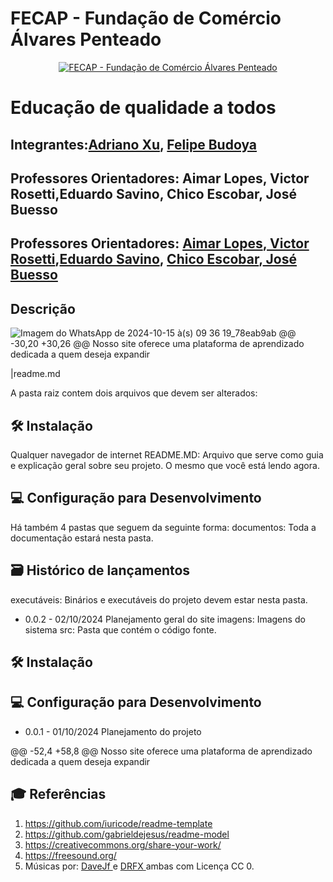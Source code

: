 # FECAP - Fundação de Comércio Álvares Penteado

<p align="center">
<a href= "https://www.fecap.br/"><img src="https://encrypted-tbn0.gstatic.com/images?q=tbn:ANd9GcRhZPrRa89Kma0ZZogxm0pi-tCn_TLKeHGVxywp-LXAFGR3B1DPouAJYHgKZGV0XTEf4AE&usqp=CAU" alt="FECAP - Fundação de Comércio Álvares Penteado" border="0"></a>
</p>

# Educação de qualidade a todos

## Integrantes:<a href="https://www.">Adriano Xu</a>, <a href="https://www.">Felipe Budoya</a>

## Professores Orientadores: Aimar Lopes, Victor Rosetti,Eduardo Savino, Chico Escobar, José Buesso
## Professores Orientadores: [Aimar Lopes](https://www.linkedin.com/in/aimarlopes/?locale=pt_BR),[ Victor Rosetti](https://www.linkedin.com/in/victorbarq/?original_referer=https%3A%2F%2Fwww%2Elinkedin%2Ecom%2F&originalSubdomain=br),[Eduardo Savino](https://www.linkedin.com/in/eduardo-savino-gomes-77833a10/), [Chico Escobar](https://www.linkedin.com/in/francisco-escobar/),[ José Buesso](https://www.linkedin.com/in/jbuesso/?original_referer=https%3A%2F%2Fgithub%2Ecom%2F2024-2-NADS2%2FProjeto12%3Ftab%3Dreadme-ov-file&originalSubdomain=br)

## Descrição
![Imagem do WhatsApp de 2024-10-15 à(s) 09 36 19_78eab9ab](https://github.com/user-attachments/assets/5f584ffd-7aa3-4f73-b7e4-33e9413dfd75)
@@ -30,20 +30,26 @@ Nosso site oferece uma plataforma de aprendizado dedicada a quem deseja expandir

|readme.md<br>

A pasta raiz contem dois arquivos que devem ser alterados:

## 🛠 Instalação
  Qualquer navegador de internet
README.MD: Arquivo que serve como guia e explicação geral sobre seu projeto. O mesmo que você está lendo agora.

## 💻 Configuração para Desenvolvimento
Há também 4 pastas que seguem da seguinte forma:
documentos: Toda a documentação estará nesta pasta.

## 🗃 Histórico de lançamentos
executáveis: Binários e executáveis do projeto devem estar nesta pasta.

* 0.0.2 - 02/10/2024
    Planejamento geral do site
imagens: Imagens do sistema
src: Pasta que contém o código fonte.
## 🛠 Instalação
## 💻 Configuração para Desenvolvimento

* 0.0.1 - 01/10/2024
    Planejamento do projeto
    



@@ -52,4 +58,8 @@ Nosso site oferece uma plataforma de aprendizado dedicada a quem deseja expandir


## 🎓 Referências
1. <https://github.com/iuricode/readme-template>
2. <https://github.com/gabrieldejesus/readme-model>
3. <https://creativecommons.org/share-your-work/>
4. <https://freesound.org/>
5. Músicas por: <a href="https://freesound.org/people/DaveJf/sounds/616544/"> DaveJf </a> e <a href="https://freesound.org/people/DRFX/sounds/338986/"> DRFX </a> ambas com Licença CC 0.
